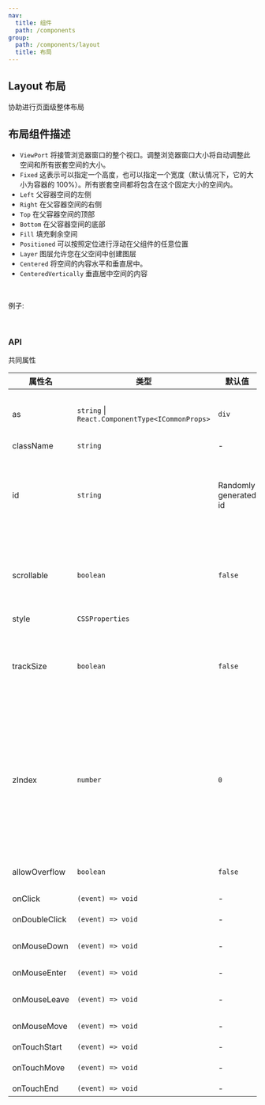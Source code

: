 ```yaml
---
nav:
  title: 组件
  path: /components
group:
  path: /components/layout
  title: 布局
---
```


## Layout 布局

协助进行页面级整体布局

## 布局组件描述

- `ViewPort` 将接管浏览器窗口的整个视口。调整浏览器窗口大小将自动调整此空间和所有嵌套空间的大小。
- `Fixed` 这表示可以指定一个高度，也可以指定一个宽度（默认情况下，它的大小为容器的 100%）。所有嵌套空间都将包含在这个固定大小的空间内。
- `Left` 父容器空间的左侧
- `Right` 在父容器空间的右侧
- `Top` 在父容器空间的顶部
- `Bottom` 在父容器空间的底部
- `Fill` 填充剩余空间
- `Positioned` 可以按照定位进行浮动在父组件的任意位置
- `Layer` 图层允许您在父空间中创建图层
- `Centered` 将空间的内容水平和垂直居中。
- `CenteredVertically` 垂直居中空间的内容

<br />

例子:

<code src="./__demo__/simple_layout.tsx"></code>

<br />

### API

共同属性

| 属性名        | 类型                                            | 默认值                | 描述         
| ------------- | ----------------------------------------------- | --------------------- | ----------------------
| as            | `string` \| `React.ComponentType<ICommonProps>` | `div`                 | 允许通过 HTML 5 语义标记或自定义组件控制输出的 HTML 元素。                                                                                                                               |
| className     | `string`                                        | -  |                                                                                                                                                                                          | 应用于元素的类名。 |
| id            | `string`                                        | Randomly generated id | 默认情况下，空间输出具有随机生成 id 的元素。您可以指定自己的 ID。最好在根据状态更改添加和删除的组件上指定一个 id。                                                                       |
| scrollable    | `boolean`                                       | `false`               | 使空间可滚动。默认情况下，溢出空间的内容将被隐藏。如果内容溢出，这将允许添加滚动条。                                                                                                     |
| style         | `CSSProperties`                                 |                       | CSS properties                                                                                                                                                                           |
| trackSize     | `boolean`                                       | `false`               | 告诉空间在将大小更改为 `useCurrentSpace()` 挂钩时报告其大小。关闭此功能后，空间将仅报告初始大小。                                                                                        |
| zIndex        | `number`                                        | `0`                   | 一个数字，表示空间所在的层。如果未指定，则空间位于第 0 层。较高的数字出现在较低的数字前面。这旨在替代使用 `<Layer />` 作为包装器，并且更适合在不同层之间移动的空间以避免重新安装子组件。 |
| allowOverflow | `boolean`                                       | `false`               | 为 true 时，允许空间内的内容超出空间边界                                                                                                                                                 |
| onClick       | `(event) => void`                               | -                     | onClick 事件                                                                                                                                                                             |
| onDoubleClick | `(event) => void`                               | -                     | onDoubleClick 事件                                                                                                                                                                       |
| onMouseDown   | `(event) => void`                               | -                     | onMouseDown 事件                                                                                                                                                                         |
| onMouseEnter  | `(event) => void`                               | -                     | onMouseEnter 事件                                                                                                                                                                        |
| onMouseLeave  | `(event) => void`                               | -                     | onMouseLeave 事件                                                                                                                                                                        |
| onMouseMove   | `(event) => void`                               | -                     | onMouseMove 事件                                                                                                                                                                         |
| onTouchStart  | `(event) => void`                               | -                     | onTouchStart 事件                                                                                                                                                                        |
| onTouchMove   | `(event) => void`                               | -                     | onTouchMove 事件                                                                                                                                                                         |
| onTouchEnd    | `(event) => void`                               | -                     | onTouchEnd 事件                                                                                                                                                                          |
